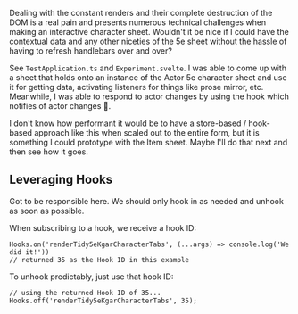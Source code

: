 Dealing with the constant renders and their complete destruction of the DOM is a real pain and presents numerous technical challenges when making an interactive character sheet. Wouldn't it be nice if I could have the contextual data and any other niceties of the 5e sheet without the hassle of having to refresh handlebars over and over?

See `TestApplication.ts` and `Experiment.svelte`. I was able to come up with a sheet that holds onto an instance of the Actor 5e character sheet and use it for getting data, activating listeners for things like prose mirror, etc. Meanwhile, I was able to respond to actor changes by using the hook which notifies of actor changes 💪.

I don't know how performant it would be to have a store-based / hook-based approach like this when scaled out to the entire form, but it is something I could prototype with the Item sheet. Maybe I'll do that next and then see how it goes.

## Leveraging Hooks

Got to be responsible here. We should only hook in as needed and unhook as soon as possible.

When subscribing to a hook, we receive a hook ID:

```
Hooks.on('renderTidy5eKgarCharacterTabs', (...args) => console.log('We did it!'))
// returned 35 as the Hook ID in this example
```

To unhook predictably, just use that hook ID:

```
// using the returned Hook ID of 35...
Hooks.off('renderTidy5eKgarCharacterTabs', 35);
```
